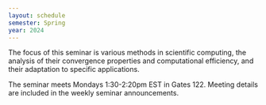 ```yaml
---
layout: schedule
semester: Spring
year: 2024
---
```


The focus of this seminar is various methods in scientific computing,
the analysis of their convergence properties and computational efficiency,
and their adaptation to specific applications.

The seminar meets Mondays 1:30-2:20pm EST in Gates 122. Meeting details are included in the weekly seminar announcements.
